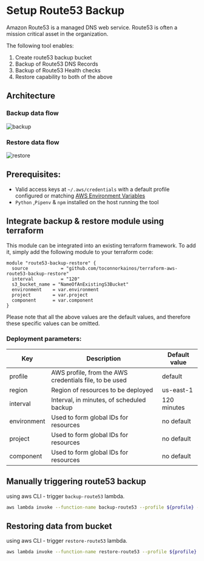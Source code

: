 # Setup Route53 Backup 
Amazon Route53 is a managed DNS web service. Route53 is often a mission critical asset in the organization. 
 
The following tool enables:
 1. Create route53 backup bucket 
 2. Backup of Route53 DNS Records
 3. Backup of Route53 Health checks
 4. Restore capability to both of the above

## Architecture
### Backup data flow
![backup](https://raw.githubusercontent.com/bridgecrewio/terraform-aws-route53-backup-restore/master/images/backup.png)
### Restore data flow
![restore](https://raw.githubusercontent.com/bridgecrewio/terraform-aws-route53-backup-restore/master/images/restore.png)
## Prerequisites:
* Valid access keys at `~/.aws/credentials` with a default profile configured or matching [AWS Environment Variables](https://docs.aws.amazon.com/cli/latest/userguide/cli-configure-envvars.html)  
* `Python` ,`Pipenv` & `npm` installed on the host running the tool

## Integrate backup & restore module using terraform
This module can be integrated into an existing terraform framework. To add it, simply add the following module to your 
terraform code:
```
module "route53-backup-restore" {
  source            = "github.com/toconnorkainos/terraform-aws-route53-backup-restore"
  interval          = "120"
  s3_bucket_name = "NameOfAnExistingS3Bucket"
  environment    = var.environment
  project        = var.project
  component      = var.component
}
``` 
Please note that all the above values are the default values, and therefore these specific values can be omitted.

### Deployment parameters:

| Key             | Description                                             | Default value |
|-----------------|---------------------------------------------------------|---------------|
| profile         | AWS profile, from the AWS credentials file, to be used  | default       |
| region          | Region of resources to be deployed                      | us-east-1     |
| interval        | Interval, in minutes, of scheduled backup               | 120 minutes   |
| environment     | Used to form global IDs for resources                   | no default    |
| project         | Used to form global IDs for resources                   | no default    |
| component       |  Used to form global IDs for resources                  | no default    |


## Manually triggering route53 backup 
using aws CLI - trigger `backup-route53` lambda.
```bash
aws lambda invoke --function-name backup-route53 --profile ${profile} --region ${region} --output text /dev/stdout
```
## Restoring data from bucket
using aws CLI - trigger `restore-route53` lambda.
```bash
aws lambda invoke --function-name restore-route53 --profile ${profile} --region ${region} --output text /dev/stdout
```

